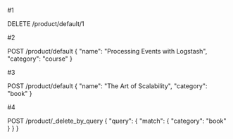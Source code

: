 #1

DELETE /product/default/1

#2

POST /product/default
{
  "name": "Processing Events with Logstash",
  "category": "course"
}

#3

POST /product/default
{
  "name": "The Art of Scalability",
  "category": "book"
}

#4

POST /product/_delete_by_query
{
  "query": {
    "match": {
      "category": "book"
    }
  }
}